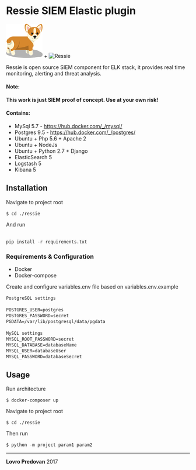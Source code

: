 # Ressie SIEM Elastic plugin

<img src="./ressie.png" alt="Ressie" width="100px"> + 
<img src="http://www.emerce.nl/content/uploads/2016/10/elastic_stack.png" alt="Ressie" width="280px">



Ressie is open source SIEM component for ELK stack, it provides real time monitoring, alerting and threat analysis.

#### Note:
**This work is just SIEM proof of concept. Use at your own risk!**

#### Contains:
* MySql 5.7 - https://hub.docker.com/_/mysql/
* Postgres 9.5  - https://hub.docker.com/_/postgres/
* Ubuntu + Php 5.6 + Apache 2 
* Ubuntu + NodeJs
* Ubuntu + Python 2.7 + Django
* ElasticSearch 5 
* Logstash 5 
* Kibana 5

## Installation


Navigate to project root

```
$ cd ./ressie
```

And run

```

pip install -r requirements.txt

```


### Requirements & Configuration

* Docker
* Docker-compose

Create and configure variables.env file based on variables.env.example

```
PostgreSQL settings

POSTGRES_USER=postgres
POSTGRES_PASSWORD=secret
PGDATA=/var/lib/postgresql/data/pgdata

MySQL settings
MYSQL_ROOT_PASSWORD=secret
MYSQL_DATABASE=databaseName
MYSQL_USER=databaseUser
MYSQL_PASSWORD=databaseSecret
```

## Usage

Run architecture

```
$ docker-composer up
```

Navigate to project root

```
$ cd ./ressie
```

Then run

```python
$ python -m project param1 param2

```
---
**Lovro Predovan**
2017
